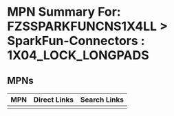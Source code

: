 



# MPN Summary For: FZSSPARKFUNCNS1X4LL > SparkFun-Connectors : 1X04_LOCK_LONGPADS

## MPNs
  

|MPN|Direct Links|Search Links|
| :--- | :--- | :--- |
||||
